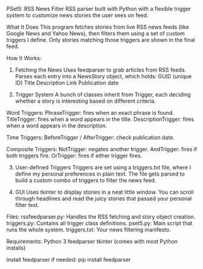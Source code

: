 PSet5: RSS News Filter
RSS parser built with Python with a flexible trigger system to customize news stories the user sees on feed.

What It Does
This program fetches stories from live RSS news feeds (like Google News and Yahoo News), then filters them using a set of custom triggers I define. Only stories matching those triggers are shown in the final feed.

How It Works:

1. Fetching the News
Uses feedparser to grab articles from RSS feeds.
Parses each entry into a NewsStory object, which holds:
  GUID (unique ID)
  Title
  Description
  Link
  Publication date

2. Trigger System
A bunch of classes inherit from Trigger, each deciding whether a story is interesting based on different criteria.

Word Triggers:
  PhraseTrigger: fires when an exact phrase is found.
    TitleTrigger: fires when a word appears in the title.
    DescriptionTrigger: fires when a word appears in the description.
    
Time Triggers:
  BeforeTrigger / AfterTrigger: check publication date.

Composite Triggers:
  NotTrigger: negates another trigger.
  AndTrigger: fires if both triggers fire.
  OrTrigger: fires if either trigger fires.

3. User-defined Triggers
Triggers are set using a triggers.txt file, where I define my personal preferences in plain text. The file gets parsed to build a custom combo of triggers to filter the news feed.

4. GUI 
Uses tkinter to display stories in a neat little window. You can scroll through headlines and read the juicy stories that passed your personal filter test.

Files:
  rssfeedparser.py: Handles the RSS fetching and story object creation.
  triggers.py: Contains all trigger class definitions.
  pset5.py: Main script that runs the whole system.
  triggers.txt: Your news filtering manifesto.

Requirements:
  Python 3
  feedparser
  tkinter (comes with most Python installs)

Install feedparser if needed:
  pip install feedparser
  
